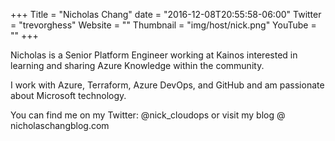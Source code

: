 +++
Title = "Nicholas Chang"
date = "2016-12-08T20:55:58-06:00"
Twitter = "trevorghess"
Website = ""
Thumbnail = "img/host/nick.png"
YouTube = ""
+++

Nicholas is a Senior Platform Engineer working at Kainos interested in learning and sharing Azure Knowledge within the community.

I work with Azure, Terraform, Azure DevOps, and GitHub and am passionate about Microsoft technology.

You can find me on my Twitter: @nick_cloudops or visit my blog @ nicholaschangblog.com